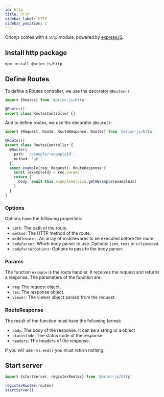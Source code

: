 ```yaml
---
id: http
title: HTTP
sidebar_label: HTTP
sidebar_position: 1
---
```


Orionjs comes with a `http` module, powered by [expressJS](https://expressjs.com).

## Install http package

```bash npm2yarn
npm install @orion-js/http
```

## Define Routes

To define a Routes controller, we use the decorator `@Routes()`:

```ts
import {Routes} from '@orion-js/http'

@Routes()
export class RoutesController {}
```

And to define routes, we use the decorator `@Route()`:

```ts
import {Request, Route, RouteResponse, Routes} from '@orion-js/http'

@Routes()
export class RoutesController {
  @Route({
    path: '/example/:exampleId',
    method: 'get'
  })
  async example(req: Request): RouteResponse {
    const {exampleId} = req.params
    return {
      body: await this.exampleService.getAExample(exampleId)
    }
  }
}
```

### Options

Options have the following properties:

- `path`: The path of the route.
- `method`: The HTTP method of the route.
- `middlewares`: An array of middlewares to be executed before the route.
- `bodyParser`: Which body parser to use. Options: `json`, `text` or `urlencoded`.
- `bodyParserOptions`: Options to pass to the body parser.

### Params

The function `example` is the route handler. It receives the request and returns a response.
The parameters of the function are:

- `req`: The request object.
- `res`: The response object.
- `viewer`: The viewer object parsed from the request.

### RouteResponse

The result of the function must have the following format:

- `body`: The body of the response. It can be a string or a object
- `statusCode`: The status code of the response.
- `headers`: The headers of the response.

If you will use `res.end()` you must return nothing.

## Start server

```ts title="app/config/http/index.ts"
import {startServer, registerRoutes} from '@orion-js/http'

registerRoutes(routes)
startServer()
```
